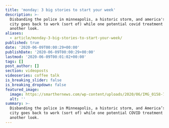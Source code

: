 ```yaml
---
title: 'monday: 3 big stories to start your week'
description: >-
  Disbanding the police in minneapolis, a historic storm, and america's largest
  city goes back to work (sort of) while one potential covid treatment gets
  another look.
aliases:
  - article/monday-3-big-stories-to-start-your-week/
published: true
date: '2020-06-09T00:00:29+00:00'
publishDate: '2020-06-09T00:00:29+00:00'
lastmod: '2020-06-09T00:01:02+00:00'
tags: []
post_author: []
section: videoposts
videoseries: coffee talk
is_breaking_slider: false
is_breaking_dropdown: false
featured_image:
  image: https://smarthernews.com/wp-content/uploads/2020/06/IMG_0158-768x1024.jpg
  alt: ''
summary: >-
  Disbanding the police in Minneapolis, a historic storm, and America’s largest
  city goes back to work (sort of) while one potential COVID treatment gets
  another look.
---
```

